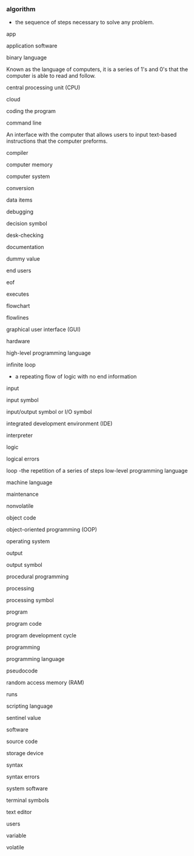 ### algorithm
- the sequence of steps necessary to solve any problem.

app

application software

binary language

Known as the language of computers, it is a series of 1's and 0's that the computer is able to read and follow. 

central processing unit (CPU)

cloud

coding the program

command line

An interface with the computer that allows users to input text-based instructions that the computer preforms.

compiler

computer memory

computer system

conversion

data items

debugging

decision symbol

desk-checking

documentation

dummy value

end users

eof

executes

flowchart

flowlines

graphical user interface (GUI)

hardware

high-level programming language

infinite loop
- a repeating flow of logic with no end
information

input

input symbol

input/output symbol or I/O symbol

integrated development environment (IDE)

interpreter

logic

logical errors

loop
-the repetition of a series of steps
low-level programming language

machine language

maintenance

nonvolatile

object code

object-oriented programming (OOP)

operating system

output

output symbol

procedural programming

processing

processing symbol

program

program code

program development cycle

programming

programming language

pseudocode

random access memory (RAM)

runs

scripting language

sentinel value

software

source code

storage device

syntax

syntax errors

system software

terminal symbols

text editor

users

variable

volatile
